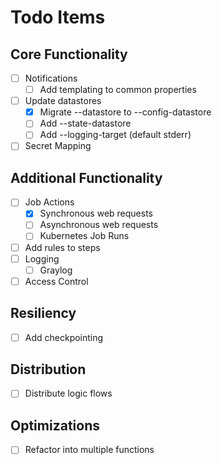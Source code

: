 # Todo Items #

## Core Functionality ##

* [ ] Notifications
    * [ ] Add templating to common properties
* [ ] Update datastores
    * [x] Migrate --datastore to --config-datastore
    * [ ] Add --state-datastore
    * [ ] Add --logging-target (default stderr)
* [ ] Secret Mapping

## Additional Functionality ##

* [ ] Job Actions
    * [x] Synchronous web requests
    * [ ] Asynchronous web requests
    * [ ] Kubernetes Job Runs
* [ ] Add rules to steps
* [ ] Logging
    * [ ] Graylog
* [ ] Access Control

## Resiliency ##

* [ ] Add checkpointing

## Distribution ##

* [ ] Distribute logic flows

## Optimizations ##

* [ ] Refactor into multiple functions
